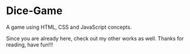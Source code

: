 # Dice-Game
A game using HTML, CSS and JavaScript concepts.

Since you are already here, check out my other works as well. Thanks for reading, have fun!!!
